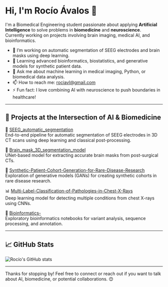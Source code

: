 # Hi, I'm Rocío Ávalos 👋

I'm a Biomedical Engineering student passionate about applying **Artificial Intelligence** to solve problems in **biomedicine** and **neuroscience**.  
Currently working on projects involving brain imaging, medical AI, and bioinformatics.

- 🔭 I’m working on automatic segmentation of SEEG electrodes and brain masks using deep learning.  
- 🌱 Learning advanced bioinformatics, biostatistics, and generative models for synthetic patient data.  
- 💬 Ask me about machine learning in medical imaging, Python, or biomedical data analysis.  
- 📫 How to reach me: [rociavl@gmail.com](mailto:rociavl@gmail.com)  
- ⚡ Fun fact: I love combining AI with neuroscience to push boundaries in healthcare!

---

## 🧠 Projects at the Intersection of AI & Biomedicine

🔬 [SEEG_automatic_segmentation](https://github.com/rociavl/SEEG_automatic_segmentation)  
End-to-end pipeline for automatic segmentation of SEEG electrodes in 3D CT scans using deep learning and classical post-processing.

🧠 [Brain_mask_3D_segmentation_model](https://github.com/rociavl/Brain_mask_3D_segmentation_model)  
UNet-based model for extracting accurate brain masks from post-surgical CTs.

🧬 [Synthetic-Patient-Cohort-Generation-for-Rare-Disease-Research](https://github.com/rociavl/Synthetic-Patient-Cohort-Generation-for-Rare-Disease-Research)  
Exploration of generative models (GANs) for creating synthetic cohorts in rare disease research.

📊 [Multi-Label-Classification-of-Pathologies-in-Chest-X-Rays](https://github.com/rociavl/Multi-Label-Classification-of-Pathologies-in-Chest-X-Rays)  
Deep learning model for detecting multiple conditions from chest X-rays using CNNs.

🧪 [Bioinformatics-](https://github.com/rociavl/Bioinformatics-)  
Exploratory bioinformatics notebooks for variant analysis, sequence processing, and annotation.

---

## 📈 GitHub Stats

![Rocío's GitHub stats](https://github-readme-stats.vercel.app/api?username=rociavl&show_icons=true&theme=radical)

---

Thanks for stopping by! Feel free to connect or reach out if you want to talk about AI, biomedicine, or potential collaborations. 😊
